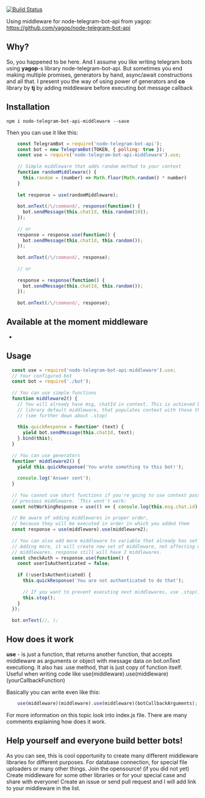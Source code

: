 [![Build Status](https://travis-ci.org/idchlife/node-telegram-bot-api-middleware.svg?branch=master)](https://travis-ci.org/idchlife/node-telegram-bot-api-middleware)

Using middleware for node-telegram-bot-api from yagop: https://github.com/yagop/node-telegram-bot-api

## Why?
So, you happened to be here. And I assume you like writing telegram bots using **yagop**-s library node-telegram-bot-api.
But sometimes you end making multiple promises, generators by hand, async/await constructions and all that.
I present you the way of using power of generators and **co** library by **tj** by adding middleware before executing bot message callback

## Installation

    npm i node-telegram-bot-api-middleware --save

Then you can use it like this:

```js
    const TelegramBot = require('node-telegram-bot-api');
    const bot = new TelegramBot(TOKEN, { polling: true });
    const use = require('node-telegram-bot-api-middleware').use;
    
    // Simple middleware that adds random method to your context
    function randomMiddleware() {
      this.random = (number) => Math.floor(Math.random() * number)
    }
    
    let response = use(randomMiddleware);
    
    bot.onText(/\/command/, response(function() {
      bot.sendMessage(this.chatId, this.random(10));
    });
    
    // or
    response = response.use(function() {
      bot.sendMessage(this.chatId, this.random());
    });
    
    bot.onText(/\/command/, response);
    
    // or
    
    response = response(function() {
      bot.sendMessage(this.chatId, this.random());
    });
    
    bot.onText(/\/command/, response);
```

## Available at the moment middleware
 -

## Usage

```js
  const use = require('node-telegram-bot-api-middleware').use;
  // Your configured bot
  const bot = require('./bot');
  
  // You can use simple functions
  function middleware2() {
    // You will already have msg, chatId in context. This is achieved by added already inside
    // library default middleware, that populates context with those things, as well as method .stop()
    // (see further down about .stop)
    
    this.quickResponse = function* (text) {
      yield bot.sendMessage(this.chatId, text);
    }.bind(this);
  }
  
  // You can use generators
  function* middleware2() {
    yield this.quickResponse('You wrote something to this bot!');
    
    console.log('Answer sent');
  }
  
  // You cannot use short functions if you're going to use context passed from
  // previous middleware. `This wont't work: `
  const notWorkingResponse = use(() => { console.log(this.msg.chat.id); });
  
  // Be aware of adding middlewares in proper order,
  // because they will be executed in order in which you added them
  const response = use(middleware).use(middleware2);
  
  // You can also add more middleware to variable that already has set of middlewares
  // Adding more, it will create new set of middleware, not affecting old set of
  // middlewares. response still will have 2 middlewares.
  const checkAuth = response.use(function() {
    const userIsAuthenticated = false;
    
    if (!userIsAuthenticated) {
      this.quickResponse('You are not authenticated to do that');
      
      // If you want to prevent executing next middlewares, use .stop()
      this.stop();
    }
  });
  
  bot.onText(//, );
```

## How does it work

**use** - is just a function, that returns another function, that accepts middleware as arguments or object with
message data on bot.onText executiong. It also has .use method, that is just copy of function itself. Useful when
writing code like use(middleware).use(middleware)(yourCallbackFunction)


Basically you can write even like this:

```js
    use(middleware)(middleware).use(middleware)(botCallbackArguments); // botCallbackArguments will be passed by bot, and executed function will be also by bot.
```

For more information on this topic look into index.js file. There are many comments explaining how does it work.


## Help yourself and everyone build better bots!

As you can see, this is cool opportunity to create many different middleware libraries for different purposes. For database connection, for special file uploaders or many other things. Join the opensource! (if you did not yet) Create middleware for some other libraries or for your special case and share with everyone! Create an issue or send pull request and I will add link to your middleware in the list.